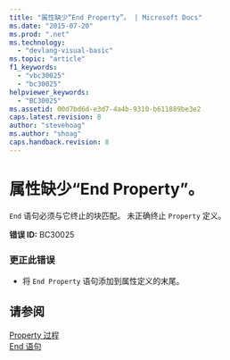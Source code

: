 ```yaml
---
title: "属性缺少“End Property”。 | Microsoft Docs"
ms.date: "2015-07-20"
ms.prod: ".net"
ms.technology: 
  - "devlang-visual-basic"
ms.topic: "article"
f1_keywords: 
  - "vbc30025"
  - "bc30025"
helpviewer_keywords: 
  - "BC30025"
ms.assetid: 00d7bd6d-e3d7-4a4b-9310-b611889be3e2
caps.latest.revision: 8
author: "stevehoag"
ms.author: "shoag"
caps.handback.revision: 8
---
```

# 属性缺少“End Property”。
`End` 语句必须与它终止的块匹配。 未正确终止 `Property` 定义。  
  
 **错误 ID:** BC30025  
  
### 更正此错误  
  
-   将 `End Property` 语句添加到属性定义的末尾。  
  
## 请参阅  
 [Property 过程](../../visual-basic/programming-guide/language-features/procedures/property-procedures.md)   
 [End 语句](../../visual-basic/language-reference/statements/end-statement.md)